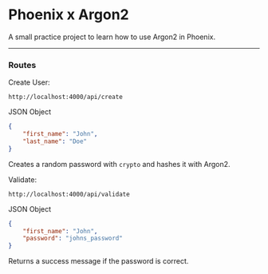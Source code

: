 # Phoenix x Argon2

A small practice project to learn how to use Argon2 in Phoenix.

---

### Routes 
Create User: 
```
http://localhost:4000/api/create
```

JSON Object
```json
{
    "first_name": "John",
    "last_name": "Doe"
}
``` 
Creates a random password with `crypto` and hashes it with Argon2.


Validate:
```
http://localhost:4000/api/validate
```

JSON Object
```json
{
    "first_name": "John",
    "password": "johns_password"
}
```
Returns a success message if the password is correct.
